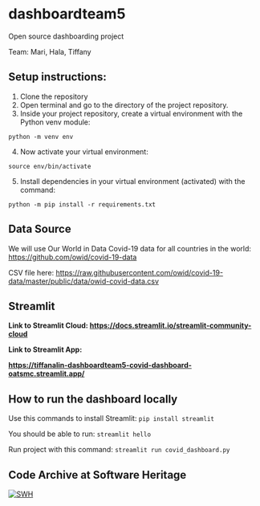 # dashboardteam5
Open source dashboarding project

Team: Mari, Hala, Tiffany

## Setup instructions:

1. Clone the repository
2. Open terminal and go to the directory of the project repository.
3. Inside your project repository, create a virtual environment with the Python venv module:

`python -m venv env`

4. Now activate your virtual environment:

`source env/bin/activate`

5. Install dependencies in your virtual environment (activated) with the command:

`python -m pip install -r requirements.txt`

## Data Source
We will use Our World in Data Covid-19 data for all countries in the world: https://github.com/owid/covid-19-data

CSV file here: https://raw.githubusercontent.com/owid/covid-19-data/master/public/data/owid-covid-data.csv

## Streamlit
<b>Link to Streamlit Cloud: 
https://docs.streamlit.io/streamlit-community-cloud </b>

<b>Link to Streamlit App: 

https://tiffanalin-dashboardteam5-covid-dashboard-oatsmc.streamlit.app/</b>

## How to run the dashboard locally
Use this commands to install Streamlit: `pip install streamlit`

You should be able to run: `streamlit hello`

Run project with this command:
`streamlit run covid_dashboard.py`

## Code Archive at Software Heritage 
[![SWH](https://archive.softwareheritage.org/badge/swh:1:dir:e78e5a2ae6a16a6a447aada511da8267b733e379/)](https://archive.softwareheritage.org/swh:1:dir:e78e5a2ae6a16a6a447aada511da8267b733e379;origin=https://github.com/tiffanalin/dashboardteam5;visit=swh:1:snp:b321a7e0b1ed784c77f02e6434cf788a29a40b91;anchor=swh:1:rev:96ded38a5b7ae7632ddc52ae47a08404df46f499)